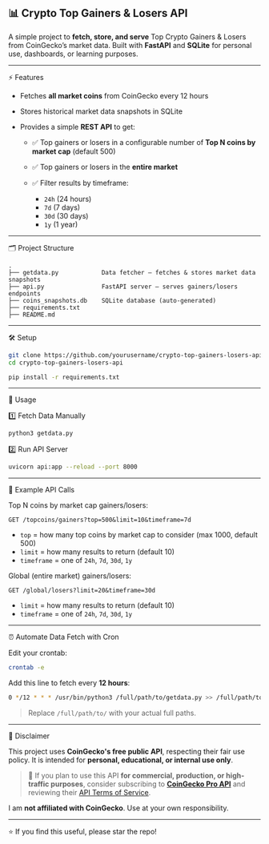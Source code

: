 <h2> 📊 Crypto Top Gainers & Losers API </h2>

A simple project to **fetch, store, and serve** Top Crypto Gainers & Losers from CoinGecko’s market data.
Built with **FastAPI** and **SQLite** for personal use, dashboards, or learning purposes.

---

 ⚡ Features

* Fetches **all market coins** from CoinGecko every 12 hours
* Stores historical market data snapshots in SQLite
* Provides a simple **REST API** to get:

  * ✅ Top gainers or losers in a configurable number of **Top N coins by market cap** (default 500)
  * ✅ Top gainers or losers in the **entire market**
  * ✅ Filter results by timeframe:

    * `24h` (24 hours)
    * `7d` (7 days)
    * `30d` (30 days)
    * `1y` (1 year)

---

 🗂 Project Structure

```
.
├── getdata.py            Data fetcher — fetches & stores market data snapshots
├── api.py                FastAPI server — serves gainers/losers endpoints
├── coins_snapshots.db    SQLite database (auto-generated)
├── requirements.txt
├── README.md
```

---

 🛠 Setup

```bash
git clone https://github.com/yourusername/crypto-top-gainers-losers-api.git
cd crypto-top-gainers-losers-api

pip install -r requirements.txt
```

---

 🚀 Usage

 1️⃣ Fetch Data Manually

```bash
python3 getdata.py
```

 2️⃣ Run API Server

```bash
uvicorn api:app --reload --port 8000
```

---

 📝 Example API Calls

 Top N coins by market cap gainers/losers:

```http
GET /topcoins/gainers?top=500&limit=10&timeframe=7d
```

* `top` = how many top coins by market cap to consider (max 1000, default 500)
* `limit` = how many results to return (default 10)
* `timeframe` = one of `24h`, `7d`, `30d`, `1y`

 Global (entire market) gainers/losers:

```http
GET /global/losers?limit=20&timeframe=30d
```

* `limit` = how many results to return (default 10)
* `timeframe` = one of `24h`, `7d`, `30d`, `1y`

---

 ⏰ Automate Data Fetch with Cron

Edit your crontab:

```bash
crontab -e
```

Add this line to fetch every **12 hours**:

```bash
0 */12 * * * /usr/bin/python3 /full/path/to/getdata.py >> /full/path/to/cron.log 2>&1
```

> Replace `/full/path/to/` with your actual full paths.

---

 📜 Disclaimer

This project uses **CoinGecko's free public API**, respecting their fair use policy.
It is intended for **personal, educational, or internal use only**.

> 🚫 If you plan to use this API **for commercial, production, or high-traffic purposes**,
> consider subscribing to **[CoinGecko Pro API](https://www.coingecko.com/en/api)** and reviewing their [API Terms of Service](https://www.coingecko.com/en/api_terms).

I am **not affiliated with CoinGecko**. Use at your own responsibility.

---

⭐ If you find this useful, please star the repo!

